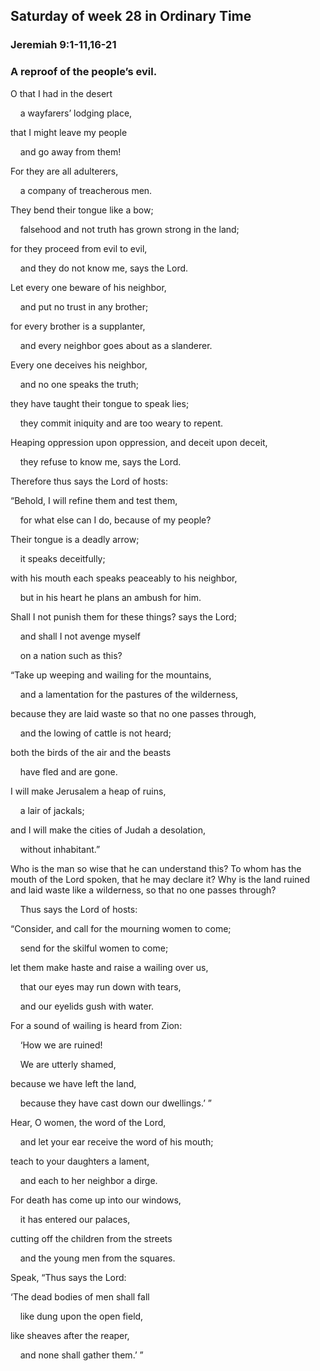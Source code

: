 ## Saturday of week 28 in Ordinary Time

### Jeremiah 9:1-11,16-21

### A reproof of the people’s evil.

O that I had in the desert

    a wayfarers’ lodging place,

that I might leave my people

    and go away from them!

For they are all adulterers,

    a company of treacherous men.

They bend their tongue like a bow;

    falsehood and not truth has grown strong in the land;

for they proceed from evil to evil,

    and they do not know me, says the Lord.

Let every one beware of his neighbor,

    and put no trust in any brother;

for every brother is a supplanter,

    and every neighbor goes about as a slanderer.

Every one deceives his neighbor,

    and no one speaks the truth;

they have taught their tongue to speak lies;

    they commit iniquity and are too weary to repent.

Heaping oppression upon oppression, and deceit upon deceit,

    they refuse to know me, says the Lord.

Therefore thus says the Lord of hosts:

“Behold, I will refine them and test them,

    for what else can I do, because of my people?

Their tongue is a deadly arrow;

    it speaks deceitfully;

with his mouth each speaks peaceably to his neighbor,

    but in his heart he plans an ambush for him.

Shall I not punish them for these things? says the Lord;

    and shall I not avenge myself

    on a nation such as this?

“Take up weeping and wailing for the mountains,

    and a lamentation for the pastures of the wilderness,

because they are laid waste so that no one passes through,

    and the lowing of cattle is not heard;

both the birds of the air and the beasts

    have fled and are gone.

I will make Jerusalem a heap of ruins,

    a lair of jackals;

and I will make the cities of Judah a desolation,

    without inhabitant.”

Who is the man so wise that he can understand this? To whom has the mouth of the Lord spoken, that he may declare it? Why is the land ruined and laid waste like a wilderness, so that no one passes through?

    Thus says the Lord of hosts:

“Consider, and call for the mourning women to come;

    send for the skilful women to come;

let them make haste and raise a wailing over us,

    that our eyes may run down with tears,

    and our eyelids gush with water.

For a sound of wailing is heard from Zion:

    ‘How we are ruined!

    We are utterly shamed,

because we have left the land,

    because they have cast down our dwellings.’ ”

Hear, O women, the word of the Lord,

    and let your ear receive the word of his mouth;

teach to your daughters a lament,

    and each to her neighbor a dirge.

For death has come up into our windows,

    it has entered our palaces,

cutting off the children from the streets

    and the young men from the squares.

Speak, “Thus says the Lord:

‘The dead bodies of men shall fall

    like dung upon the open field,

like sheaves after the reaper,

    and none shall gather them.’ ”